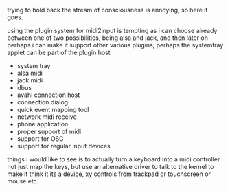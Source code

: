 trying to hold back the stream of consciousness is annoying, so here it goes.

using the plugin system for midi2input is tempting as i can choose already
between one of two possibilities, being alsa and jack, and then later on
perhaps i can make it support other various plugins, perhaps the systemtray
applet can be part of the plugin host

* system tray
* alsa midi
* jack midi
* dbus
* avahi connection host
* connection dialog
* quick event mapping tool
* network midi receive
* phone application
* proper support of midi
* support for OSC
* support for regular input devices

things i would like to see is to actually turn a keyboard into a midi
controller not just map the keys, but use an alternative driver to talk to the
kernel to make it think it its a device, xy controls from trackpad or
touchscreen or mouse etc.



